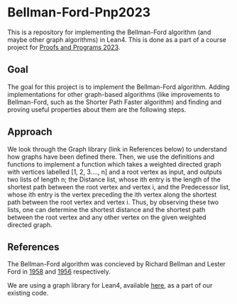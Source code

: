 # Bellman-Ford-Pnp2023

This is a repository for implementing the Bellman-Ford algorithm (and maybe other graph algorithms) in Lean4. This is done as a part of a course project for [Proofs and Programs 2023](http://math.iisc.ac.in/~gadgil/proofs-and-programs-2023/).

## Goal

The goal for this project is to implement the Bellman-Ford algorithm. Adding implementations for other graph-based algorithms (like improvements to Bellman-Ford, such as the Shorter Path Faster algorithm) and finding and proving useful properties about them are the following steps.

## Approach

We look through the Graph library (link in References below) to understand how graphs have been defined there. Then, we use the definitions and functions to implement a function which takes a weighted directed graph with vertices labelled [1, 2, 3...., n] and a root vertex as input, and outputs two lists of length n; the Distance list, whose ith entry is the length of the shortest path between the root vertex and vertex i, and the Predecessor list, whose ith entry is the vertex preceding the ith vertex along the shortest path between the root vertex and vertex i. 
Thus, by observing these two lists, one can determine the shortest distance and the shortest path between the root vertex and any other vertex on the given weighted directed graph.

## References

The Bellman-Ford algorithm was concieved by Richard Bellman and Lester Ford in [1958](https://www.ams.org/journals/qam/1958-16-01/S0033-569X-1958-0102435-2/) and [1956](https://www.rand.org/pubs/papers/P923.html) respectively.

We are using a graph library for Lean4, available [here](https://github.com/goens/graph-library-for-lean4), as a part of our existing code.
